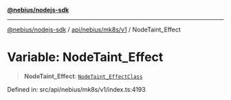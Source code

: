 [**@nebius/nodejs-sdk**](../../../../../README.md)

***

[@nebius/nodejs-sdk](../../../../../README.md) / [api/nebius/mk8s/v1](../README.md) / NodeTaint\_Effect

# Variable: NodeTaint\_Effect

> **NodeTaint\_Effect**: [`NodeTaint_EffectClass`](../type-aliases/NodeTaint_EffectClass.md)

Defined in: src/api/nebius/mk8s/v1/index.ts:4193
